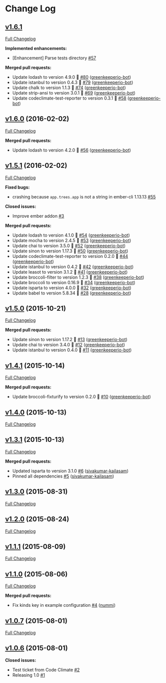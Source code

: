# Change Log

## [v1.6.1](https://github.com/sivakumar-kailasam/broccoli-leasot/tree/v1.6.1)

[Full Changelog](https://github.com/sivakumar-kailasam/broccoli-leasot/compare/v1.6.0...v1.6.1)

**Implemented enhancements:**

- \[Enhancement\] Parse tests directory [\#57](https://github.com/sivakumar-kailasam/broccoli-leasot/issues/57)

**Merged pull requests:**

- Update lodash to version 4.9.0 🚀 [\#80](https://github.com/sivakumar-kailasam/broccoli-leasot/pull/80) ([greenkeeperio-bot](https://github.com/greenkeeperio-bot))
- Update istanbul to version 0.4.3 🚀 [\#79](https://github.com/sivakumar-kailasam/broccoli-leasot/pull/79) ([greenkeeperio-bot](https://github.com/greenkeeperio-bot))
- Update chalk to version 1.1.3 🚀 [\#74](https://github.com/sivakumar-kailasam/broccoli-leasot/pull/74) ([greenkeeperio-bot](https://github.com/greenkeeperio-bot))
- Update strip-ansi to version 3.0.1 🚀 [\#69](https://github.com/sivakumar-kailasam/broccoli-leasot/pull/69) ([greenkeeperio-bot](https://github.com/greenkeeperio-bot))
- Update codeclimate-test-reporter to version 0.3.1 🚀 [\#58](https://github.com/sivakumar-kailasam/broccoli-leasot/pull/58) ([greenkeeperio-bot](https://github.com/greenkeeperio-bot))

## [v1.6.0](https://github.com/sivakumar-kailasam/broccoli-leasot/tree/v1.6.0) (2016-02-02)
[Full Changelog](https://github.com/sivakumar-kailasam/broccoli-leasot/compare/v1.5.1...v1.6.0)

**Merged pull requests:**

- Update lodash to version 4.2.0 🚀 [\#56](https://github.com/sivakumar-kailasam/broccoli-leasot/pull/56) ([greenkeeperio-bot](https://github.com/greenkeeperio-bot))

## [v1.5.1](https://github.com/sivakumar-kailasam/broccoli-leasot/tree/v1.5.1) (2016-02-02)
[Full Changelog](https://github.com/sivakumar-kailasam/broccoli-leasot/compare/v1.5.0...v1.5.1)

**Fixed bugs:**

- crashing because `app.trees.app` is not a string in ember-cli 1.13.13 [\#55](https://github.com/sivakumar-kailasam/broccoli-leasot/issues/55)

**Closed issues:**

- Improve ember addon [\#3](https://github.com/sivakumar-kailasam/broccoli-leasot/issues/3)

**Merged pull requests:**

- Update lodash to version 4.1.0 🚀 [\#54](https://github.com/sivakumar-kailasam/broccoli-leasot/pull/54) ([greenkeeperio-bot](https://github.com/greenkeeperio-bot))
- Update mocha to version 2.4.5 🚀 [\#53](https://github.com/sivakumar-kailasam/broccoli-leasot/pull/53) ([greenkeeperio-bot](https://github.com/greenkeeperio-bot))
- Update chai to version 3.5.0 🚀 [\#52](https://github.com/sivakumar-kailasam/broccoli-leasot/pull/52) ([greenkeeperio-bot](https://github.com/greenkeeperio-bot))
- Update sinon to version 1.17.3 🚀 [\#50](https://github.com/sivakumar-kailasam/broccoli-leasot/pull/50) ([greenkeeperio-bot](https://github.com/greenkeeperio-bot))
- Update codeclimate-test-reporter to version 0.2.0 🚀 [\#44](https://github.com/sivakumar-kailasam/broccoli-leasot/pull/44) ([greenkeeperio-bot](https://github.com/greenkeeperio-bot))
- Update istanbul to version 0.4.2 🚀 [\#42](https://github.com/sivakumar-kailasam/broccoli-leasot/pull/42) ([greenkeeperio-bot](https://github.com/greenkeeperio-bot))
- Update leasot to version 3.1.2 🚀 [\#41](https://github.com/sivakumar-kailasam/broccoli-leasot/pull/41) ([greenkeeperio-bot](https://github.com/greenkeeperio-bot))
- Update broccoli-filter to version 1.2.3 🚀 [\#38](https://github.com/sivakumar-kailasam/broccoli-leasot/pull/38) ([greenkeeperio-bot](https://github.com/greenkeeperio-bot))
- Update broccoli to version 0.16.9 🚀 [\#34](https://github.com/sivakumar-kailasam/broccoli-leasot/pull/34) ([greenkeeperio-bot](https://github.com/greenkeeperio-bot))
- Update isparta to version 4.0.0 🚀 [\#32](https://github.com/sivakumar-kailasam/broccoli-leasot/pull/32) ([greenkeeperio-bot](https://github.com/greenkeeperio-bot))
- Update babel to version 5.8.34 🚀 [\#28](https://github.com/sivakumar-kailasam/broccoli-leasot/pull/28) ([greenkeeperio-bot](https://github.com/greenkeeperio-bot))

## [v1.5.0](https://github.com/sivakumar-kailasam/broccoli-leasot/tree/v1.5.0) (2015-10-21)
[Full Changelog](https://github.com/sivakumar-kailasam/broccoli-leasot/compare/v1.4.1...v1.5.0)

**Merged pull requests:**

- Update sinon to version 1.17.2 🚀 [\#13](https://github.com/sivakumar-kailasam/broccoli-leasot/pull/13) ([greenkeeperio-bot](https://github.com/greenkeeperio-bot))
- Update chai to version 3.4.0 🚀 [\#12](https://github.com/sivakumar-kailasam/broccoli-leasot/pull/12) ([greenkeeperio-bot](https://github.com/greenkeeperio-bot))
- Update istanbul to version 0.4.0 🚀 [\#11](https://github.com/sivakumar-kailasam/broccoli-leasot/pull/11) ([greenkeeperio-bot](https://github.com/greenkeeperio-bot))

## [v1.4.1](https://github.com/sivakumar-kailasam/broccoli-leasot/tree/v1.4.1) (2015-10-14)
[Full Changelog](https://github.com/sivakumar-kailasam/broccoli-leasot/compare/v1.4.0...v1.4.1)

**Merged pull requests:**

- Update broccoli-fixturify to version 0.2.0 🚀 [\#10](https://github.com/sivakumar-kailasam/broccoli-leasot/pull/10) ([greenkeeperio-bot](https://github.com/greenkeeperio-bot))

## [v1.4.0](https://github.com/sivakumar-kailasam/broccoli-leasot/tree/v1.4.0) (2015-10-13)
[Full Changelog](https://github.com/sivakumar-kailasam/broccoli-leasot/compare/v1.3.1...v1.4.0)

## [v1.3.1](https://github.com/sivakumar-kailasam/broccoli-leasot/tree/v1.3.1) (2015-10-13)
[Full Changelog](https://github.com/sivakumar-kailasam/broccoli-leasot/compare/v1.3.0...v1.3.1)

**Merged pull requests:**

- Updated isparta to version 3.1.0 [\#6](https://github.com/sivakumar-kailasam/broccoli-leasot/pull/6) ([sivakumar-kailasam](https://github.com/sivakumar-kailasam))
- Pinned all dependencies [\#5](https://github.com/sivakumar-kailasam/broccoli-leasot/pull/5) ([sivakumar-kailasam](https://github.com/sivakumar-kailasam))

## [v1.3.0](https://github.com/sivakumar-kailasam/broccoli-leasot/tree/v1.3.0) (2015-08-31)
[Full Changelog](https://github.com/sivakumar-kailasam/broccoli-leasot/compare/v1.2.0...v1.3.0)

## [v1.2.0](https://github.com/sivakumar-kailasam/broccoli-leasot/tree/v1.2.0) (2015-08-24)
[Full Changelog](https://github.com/sivakumar-kailasam/broccoli-leasot/compare/v1.1.1...v1.2.0)

## [v1.1.1](https://github.com/sivakumar-kailasam/broccoli-leasot/tree/v1.1.1) (2015-08-09)
[Full Changelog](https://github.com/sivakumar-kailasam/broccoli-leasot/compare/v1.1.0...v1.1.1)

## [v1.1.0](https://github.com/sivakumar-kailasam/broccoli-leasot/tree/v1.1.0) (2015-08-06)
[Full Changelog](https://github.com/sivakumar-kailasam/broccoli-leasot/compare/v1.0.7...v1.1.0)

**Merged pull requests:**

- Fix kinds key in example configuration [\#4](https://github.com/sivakumar-kailasam/broccoli-leasot/pull/4) ([nummi](https://github.com/nummi))

## [v1.0.7](https://github.com/sivakumar-kailasam/broccoli-leasot/tree/v1.0.7) (2015-08-01)
[Full Changelog](https://github.com/sivakumar-kailasam/broccoli-leasot/compare/v1.0.6...v1.0.7)

## [v1.0.6](https://github.com/sivakumar-kailasam/broccoli-leasot/tree/v1.0.6) (2015-08-01)
**Closed issues:**

- Test ticket from Code Climate [\#2](https://github.com/sivakumar-kailasam/broccoli-leasot/issues/2)
- Releasing 1.0 [\#1](https://github.com/sivakumar-kailasam/broccoli-leasot/issues/1)

